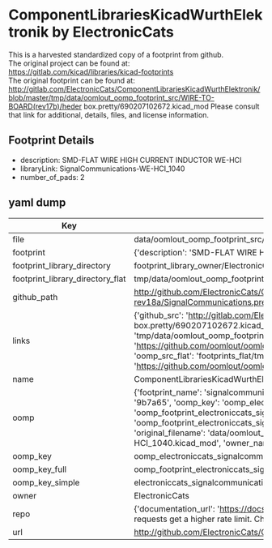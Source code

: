 # ComponentLibrariesKicadWurthElektronik by ElectronicCats  
This is a harvested standardized copy of a footprint from github.  
The original project can be found at:  
https://gitlab.com/kicad/libraries/kicad-footprints  
The original footprint can be found at:
http://gitlab.com/ElectronicCats/ComponentLibrariesKicadWurthElektronik/blob/master/tmp/data/oomlout_oomp_footprint_src/WIRE-TO-BOARD(rev17b)/heder box.pretty/690207102672.kicad_mod
Please consult that link for additional, details, files, and license information.  
## Footprint Details
* description: SMD-FLAT WIRE HIGH CURRENT INDUCTOR WE-HCI  
* libraryLink: SignalCommunications-WE-HCI_1040  
* number_of_pads: 2  
## yaml dump  
| Key | Value |  
| --- | --- |  
| file | data/oomlout_oomp_footprint_src/ComponentLibrariesKicadWurthElektronik/SIGNAL-COMMUNICATIONS-rev18a/SignalCommunications.pretty/SignalCommunications-WE-HCI_1040.kicad_mod |  
| footprint | {'description': 'SMD-FLAT WIRE HIGH CURRENT INDUCTOR WE-HCI', 'libraryLink': 'SignalCommunications-WE-HCI_1040', 'number_of_pads': 2} |  
| footprint_library_directory | footprint_library_owner/ElectronicCats_ComponentLibrariesKicadWurthElektronik |  
| footprint_library_directory_flat | tmp/data/oomlout_oomp_footprint_src/footprints_flat/electroniccats_signalcommunications_signalcommunications_we_hci_1040/working |  
| github_path | http://github.com/ElectronicCats/ComponentLibrariesKicadWurthElektronik/blob/master/tmp/data/oomlout_oomp_footprint_src/SIGNAL-COMMUNICATIONS-rev18a/SignalCommunications.pretty/SignalCommunications-WE-HCI_1040.kicad_mod |  
| links | {'github_src': 'http://gitlab.com/ElectronicCats/ComponentLibrariesKicadWurthElektronik/blob/master/tmp/data/oomlout_oomp_footprint_src/WIRE-TO-BOARD(rev17b)/heder box.pretty/690207102672.kicad_mod', 'github_src_repo': 'https://gitlab.com/kicad/libraries/kicad-footprints', 'oomp_bot': 'tmp/data/oomlout_oomp_footprint_src/footprints/electroniccats_signalcommunications_signalcommunications_we_hci_1040/working', 'oomp_bot_github': 'https://github.com/oomlout/oomlout_oomp_footprint_bot/tree/main/tmp/data/oomlout_oomp_footprint_src/footprints/electroniccats_signalcommunications_signalcommunications_we_hci_1040/working', 'oomp_src_flat': 'footprints_flat/tmp/data/oomlout_oomp_footprint_src/footprints_flat/electroniccats_signalcommunications_signalcommunications_we_hci_1040/working', 'oomp_src_flat_github': 'https://github.com/oomlout/oomlout_oomp_footprint_src/tree/main/tmp/data/oomlout_oomp_footprint_src/footprints_flat/electroniccats_signalcommunications_signalcommunications_we_hci_1040/working'} |  
| name | ComponentLibrariesKicadWurthElektronik |  
| oomp | {'footprint_name': 'signalcommunications_we_hci_1040', 'library_name': 'signalcommunications', 'md5': '9b7a653792ccecdde9e257ce10f08ec8', 'md5_10': '9b7a653792', 'md5_5': '9b7a6', 'md5_6': '9b7a65', 'oomp_key': 'oomp_electroniccats_signalcommunications_signalcommunications_we_hci_1040', 'oomp_key_extra': 'oomp_footprint_electroniccats_signalcommunications_signalcommunications_we_hci_1040', 'oomp_key_full': 'oomp_footprint_electroniccats_signalcommunications_signalcommunications_we_hci_1040_9b7a65', 'oomp_key_simple': 'electroniccats_signalcommunications_signalcommunications_we_hci_1040', 'original_filename': 'data/oomlout_oomp_footprint_src/ComponentLibrariesKicadWurthElektronik/SIGNAL-COMMUNICATIONS-rev18a/SignalCommunications.pretty/SignalCommunications-WE-HCI_1040.kicad_mod', 'owner_name': 'electroniccats'} |  
| oomp_key | oomp_electroniccats_signalcommunications_signalcommunications_we_hci_1040 |  
| oomp_key_full | oomp_footprint_electroniccats_signalcommunications_signalcommunications_we_hci_1040 |  
| oomp_key_simple | electroniccats_signalcommunications_signalcommunications_we_hci_1040 |  
| owner | ElectronicCats |  
| repo | {'documentation_url': 'https://docs.github.com/rest/overview/resources-in-the-rest-api#rate-limiting', 'message': "API rate limit exceeded for 84.66.142.224. (But here's the good news: Authenticated requests get a higher rate limit. Check out the documentation for more details.)"} |  
| url | http://github.com/ElectronicCats/ComponentLibrariesKicadWurthElektronik |  

